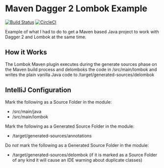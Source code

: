 # Maven Dagger 2 Lombok Example

[![Build Status](https://app.travis-ci.com/jeremywall/maven-dagger2-lombok-example.svg?branch=main)](https://app.travis-ci.com/jeremywall/maven-dagger2-lombok-example)
[![CircleCI](https://circleci.com/gh/jeremywall/maven-dagger2-lombok-example/tree/main.svg?style=svg)](https://circleci.com/gh/jeremywall/maven-dagger2-lombok-example/tree/main)

Example of what I had to do to get a Maven based Java project to work with Dagger 2 and Lombok at the same time.

## How it Works

The Lombok Maven plugin executes during the generate sources phase on the Maven build process and delomboks the code in /src/main/lombok and writes the plain vanilla Java code to /target/generated-sources/delombok

## IntelliJ Configuration

Mark the following as a Source Folder in the module:

* /src/main/java
* /src/main/lombok

Mark the following as a Generated Source Folder in the module:

* /target/generated-sources/annotations

Do *not* mark the following as a Generated Source Folder in the module:

* /target/generated-sources/delombok (if it is marked as a Source Folder of any kind it will cause an IDE warning about duplicate classes)
